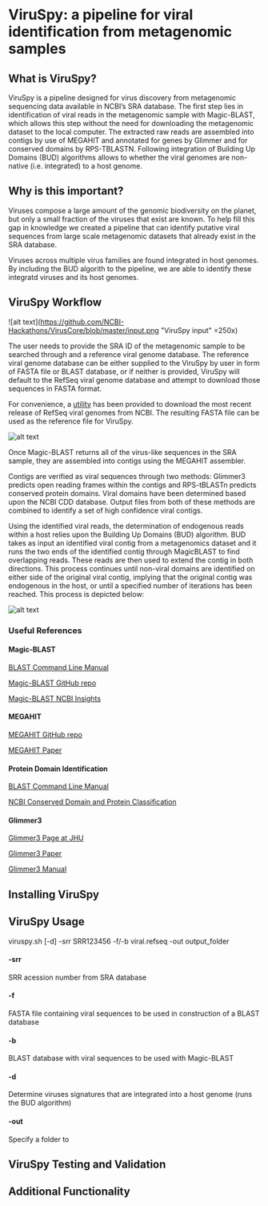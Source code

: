 # ViruSpy: a pipeline for viral identification from metagenomic samples

## What is ViruSpy?

ViruSpy is a pipeline designed for virus discovery from metagenomic sequencing data available in NCBI’s SRA database. The first step lies in identification of viral reads in the metagenomic sample with Magic-BLAST, which allows this step without the need for downloading the metagenomic dataset to the local computer. The extracted raw reads are assembled into contigs by use of MEGAHIT and annotated for genes by Glimmer and for conserved domains by RPS-TBLASTN. Following integration of Building Up Domains (BUD) algorithms allows to whether the viral genomes are non-native (i.e. integrated) to a host genome.

## Why is this important?

Viruses compose a large amount of the genomic biodiversity on the planet, but only a small fraction of the viruses that exist are known. To help fill this gap in knowledge we created a pipeline that can identify putative viral sequences from large scale metagenomic datasets that already exist in the SRA database.

Viruses across multiple virus families are found integrated in host genomes. By including the BUD algorith to the pipeline, we are able to identify these integratd viruses and its host genomes.

## ViruSpy Workflow

![alt text](https://github.com/NCBI-Hackathons/VirusCore/blob/master/input.png "ViruSpy input" =250x)

The user needs to provide the SRA ID of the metagenomic sample to be searched through and a reference viral genome database. The reference viral genome database can be either supplied to the ViruSpy by user in form of FASTA file or BLAST database, or if neither is provided, ViruSpy will default to the RefSeq viral genome database and attempt to download those sequences in FASTA format. 

For convenience, a [utility](https://github.com/NCBI-Hackathons/VirusCore/blob/master/get_refseq_viral_seqs.sh) has been provided to download the most recent release of RefSeq viral genomes from NCBI. The resulting FASTA file can be used as the reference file for ViruSpy.

![alt text](https://github.com/NCBI-Hackathons/VirusCore/blob/master/Workflow_Diagram.JPG "Workflow Overview")

Once Magic-BLAST returns all of the virus-like sequences in the SRA sample, they are assembled into contigs using the MEGAHIT assembler.

Contigs are verified as viral sequences through two methods: Glimmer3 predicts open reading frames within the contigs and RPS-tBLASTn predicts conserved protein domains. Viral domains have been determined based upon the NCBI CDD database. Output files from both of these methods are combined to identify a set of high confidence viral contigs. 

Using the identified viral reads, the determination of endogenous reads within a host relies upon the Building Up Domains (BUD) algorithm. BUD takes as input an identified viral contig from a metagenomics dataset and it runs the two ends of the identified contig through MagicBLAST to find overlapping reads. These reads are then used to extend the contig in both directions. This process continues until non-viral domains are identified on either side of the original viral contig, implying that the original contig was endogenous in the host, or until a specified number of iterations has been reached. This process is depicted below:

![alt text](https://github.com/NCBI-Hackathons/VirusCore/blob/master/BUD_Algorithm.JPG "Building Up Domains Algorithm")
### Useful References

#### Magic-BLAST

[BLAST Command Line Manual](https://www.ncbi.nlm.nih.gov/books/NBK279690/)

[Magic-BLAST GitHub repo](https://github.com/boratyng/magicblast)

[Magic-BLAST NCBI Insights](https://ncbiinsights.ncbi.nlm.nih.gov/2016/10/13/introducing-magic-blast/)

#### MEGAHIT

[MEGAHIT GitHub repo](https://github.com/voutcn/megahit)

[MEGAHIT Paper](https://www.ncbi.nlm.nih.gov/pubmed/25609793)

#### Protein Domain Identification

[BLAST Command Line Manual](https://www.ncbi.nlm.nih.gov/books/NBK279690/)

[NCBI Conserved Domain and Protein Classification](https://www.ncbi.nlm.nih.gov/Structure/cdd/cdd_help.shtml)

#### Glimmer3

[Glimmer3 Page at JHU](https://ccb.jhu.edu/software/glimmer/)

[Glimmer3 Paper](https://ccb.jhu.edu/papers/glimmer3.pdf)

[Glimmer3 Manual](https://ccb.jhu.edu/software/glimmer/glim302notes.pdf)

## Installing ViruSpy

## ViruSpy Usage

viruspy.sh [-d] -srr SRR123456 -f/-b viral.refseq -out output_folder

#### -srr

  SRR acession number from SRA database

#### -f 

  FASTA file containing viral sequences to be used in construction of a BLAST database

#### -b 

  BLAST database with viral sequences to be used with Magic-BLAST

#### -d
   
  Determine viruses signatures that are integrated into a host genome (runs the BUD algorithm)

#### -out

  Specify a folder to 

## ViruSpy Testing and Validation

## Additional Functionality












